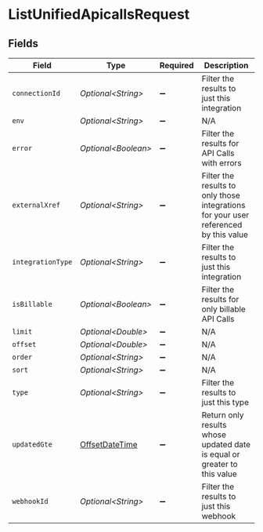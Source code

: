 # ListUnifiedApicallsRequest


## Fields

| Field                                                                                     | Type                                                                                      | Required                                                                                  | Description                                                                               |
| ----------------------------------------------------------------------------------------- | ----------------------------------------------------------------------------------------- | ----------------------------------------------------------------------------------------- | ----------------------------------------------------------------------------------------- |
| `connectionId`                                                                            | *Optional\<String>*                                                                       | :heavy_minus_sign:                                                                        | Filter the results to just this integration                                               |
| `env`                                                                                     | *Optional\<String>*                                                                       | :heavy_minus_sign:                                                                        | N/A                                                                                       |
| `error`                                                                                   | *Optional\<Boolean>*                                                                      | :heavy_minus_sign:                                                                        | Filter the results for API Calls with errors                                              |
| `externalXref`                                                                            | *Optional\<String>*                                                                       | :heavy_minus_sign:                                                                        | Filter the results to only those integrations for your user referenced by this value      |
| `integrationType`                                                                         | *Optional\<String>*                                                                       | :heavy_minus_sign:                                                                        | Filter the results to just this integration                                               |
| `isBillable`                                                                              | *Optional\<Boolean>*                                                                      | :heavy_minus_sign:                                                                        | Filter the results for only billable API Calls                                            |
| `limit`                                                                                   | *Optional\<Double>*                                                                       | :heavy_minus_sign:                                                                        | N/A                                                                                       |
| `offset`                                                                                  | *Optional\<Double>*                                                                       | :heavy_minus_sign:                                                                        | N/A                                                                                       |
| `order`                                                                                   | *Optional\<String>*                                                                       | :heavy_minus_sign:                                                                        | N/A                                                                                       |
| `sort`                                                                                    | *Optional\<String>*                                                                       | :heavy_minus_sign:                                                                        | N/A                                                                                       |
| `type`                                                                                    | *Optional\<String>*                                                                       | :heavy_minus_sign:                                                                        | Filter the results to just this type                                                      |
| `updatedGte`                                                                              | [OffsetDateTime](https://docs.oracle.com/javase/8/docs/api/java/time/OffsetDateTime.html) | :heavy_minus_sign:                                                                        | Return only results whose updated date is equal or greater to this value                  |
| `webhookId`                                                                               | *Optional\<String>*                                                                       | :heavy_minus_sign:                                                                        | Filter the results to just this webhook                                                   |